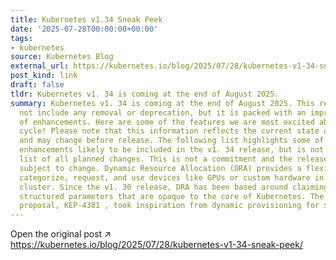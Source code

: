```yaml
---
title: Kubernetes v1.34 Sneak Peek
date: '2025-07-28T00:00:00+00:00'
tags:
- kubernetes
source: Kubernetes Blog
external_url: https://kubernetes.io/blog/2025/07/28/kubernetes-v1-34-sneak-peek/
post_kind: link
draft: false
tldr: Kubernetes v1. 34 is coming at the end of August 2025.
summary: Kubernetes v1. 34 is coming at the end of August 2025. This release will
  not include any removal or deprecation, but it is packed with an impressive number
  of enhancements. Here are some of the features we are most excited about in this
  cycle! Please note that this information reflects the current state of v1. 34 development
  and may change before release. The following list highlights some of the notable
  enhancements likely to be included in the v1. 34 release, but is not an exhaustive
  list of all planned changes. This is not a commitment and the release content is
  subject to change. Dynamic Resource Allocation (DRA) provides a flexible way to
  categorize, request, and use devices like GPUs or custom hardware in your Kubernetes
  cluster. Since the v1. 30 release, DRA has been based around claiming devices using
  structured parameters that are opaque to the core of Kubernetes. The relevant enhancement
  proposal, KEP-4381 , took inspiration from dynamic provisioning for storage volumes.
---
```

Open the original post ↗ https://kubernetes.io/blog/2025/07/28/kubernetes-v1-34-sneak-peek/
